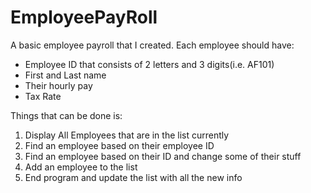 # EmployeePayRoll
A basic employee payroll that I created. 
Each employee should have:
- Employee ID that consists of 2 letters and 3 digits(i.e. AF101)
- First and Last name
- Their hourly pay
- Tax Rate

Things that can be done is:
1) Display All Employees that are in the list currently
2) Find an employee based on their employee ID
3) Find an employee based on their ID and change some of their stuff
4) Add an employee to the list
5) End program and update the list with all the new info
